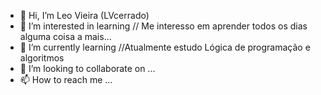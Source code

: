 - 👋 Hi, I’m Leo Vieira (LVcerrado)
- 👀 I’m interested in learning // Me interesso em aprender todos os dias alguma coisa a mais...
- 🌱 I’m currently learning //Atualmente estudo Lógica de programação e algoritmos
- 💞️ I’m looking to collaborate on ...
- 📫 How to reach me ...

<!---
LVcerrado/LVcerrado is a ✨ special ✨ repository because its `README.md` (this file) appears on your GitHub profile.
You can click the Preview link to take a look at your changes.
--->
